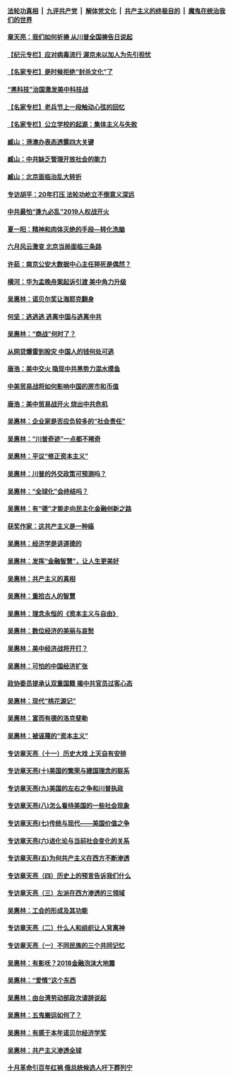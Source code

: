 ####  [法轮功真相](../../../../basic/blob/master/README.md?t=07080931) &nbsp;|&nbsp; [九评共产党](../../../../9ping.md/blob/master/README.md?t=07080931) &nbsp;|&nbsp; [解体党文化](../../../../jtdwh.md/blob/master/README.md?t=07080931)  &nbsp;|&nbsp; [共产主义的终极目的](../../../../gczydzjmd.md/blob/master/README.md?t=07080931) &nbsp;|&nbsp; [魔鬼在统治我们的世界](../../../../mgztzwmdsj.md/blob/master/README.md?t=07080931) 

#### [章天亮：我们如何祈祷 从川普全国祷告日说起](../pages/nsc423/n11944627.md?t=07080931) 

#### [【纪元专栏】应对病毒流行 渥京未以加人为先引担忧](../pages/nsc423/n11875714.md?t=07080931) 

#### [【名家专栏】是时候拒绝“封杀文化”了](../pages/nsc423/n11814093.md?t=07080931) 

#### [“黑科技”治国激发美中科技战](../pages/nsc423/n11638056.md?t=07080931) 

#### [【名家专栏】老兵节上一段触动心弦的回忆](../pages/nsc423/n11646016.md?t=07080931) 

#### [【名家专栏】公立学校的起源：集体主义与失败](../pages/nsc423/n11601833.md?t=07080931) 

#### [臧山：港澳办表态透露四大关键](../pages/nsc423/n11421628.md?t=07080931) 

#### [臧山：中共缺乏管理开放社会的能力](../pages/nsc423/n11407457.md?t=07080931) 

#### [臧山：北京面临治乱大转折](../pages/nsc423/n11406895.md?t=07080931) 

#### [专访胡平：20年打压 法轮功屹立不倒意义深远](../pages/nsc423/n11398800.md?t=07080931) 

#### [中共最怕“逢九必乱”2019人权战开火](../pages/nsc423/n11385248.md?t=07080931) 

#### [夏一阳：精神和肉体灭绝的手段—转化洗脑](../pages/nsc423/n11368250.md?t=07080931) 

#### [六月风云激变 北京当局面临三条路](../pages/nsc423/n11313668.md?t=07080931) 

#### [许茹：南京公安大数据中心主任猝死是偶然？](../pages/nsc423/n11064744.md?t=07080931) 

#### [横河：华为孟晚舟案起诉引渡 美中角力升级](../pages/nsc423/n11027230.md?t=07080931) 

#### [吴惠林：诺贝尔奖让海耶克翻身](../pages/nsc423/n10890049.md?t=07080931) 

#### [何坚：逃逃逃 逃离中国与逃离中共](../pages/nsc423/n10592891.md?t=07080931) 

#### [吴惠林：“商战”何时了？](../pages/nsc423/n10573558.md?t=07080931) 

#### [从网贷爆雷到股灾 中国人的钱何处可逃](../pages/nsc423/n10572800.md?t=07080931) 

#### [唐浩：美中交火 隐现中共黑势力混水摸鱼](../pages/nsc423/n10544040.md?t=07080931) 

#### [中美贸易战将如何影响中国的房市和币值](../pages/nsc423/n10543697.md?t=07080931) 

#### [唐浩：美中贸易战开火 烧出中共危机](../pages/nsc423/n10540126.md?t=07080931) 

#### [吴惠林：企业家是否应负较多的“社会责任”](../pages/nsc423/n10535022.md?t=07080931) 

#### [吴惠林：“川普奇迹”一点都不稀奇](../pages/nsc423/n10512808.md?t=07080931) 

#### [吴惠林：平议“修正资本主义”](../pages/nsc423/n10495724.md?t=07080931) 

#### [吴惠林：川普的外交政策可预测吗？](../pages/nsc423/n10462387.md?t=07080931) 

#### [吴惠林：“全球化”会终结吗？](../pages/nsc423/n10452838.md?t=07080931) 

#### [吴惠林：有“德”才能走向民主化金融创新之路](../pages/nsc423/n10432292.md?t=07080931) 

#### [获奖作家：这共产主义是一种癌](../pages/nsc423/n10431541.md?t=07080931) 

#### [吴惠林：经济学是讲道德的](../pages/nsc423/n10398014.md?t=07080931) 

#### [吴惠林：发挥“金融智慧”，让人生更美好](../pages/nsc423/n10375019.md?t=07080931) 

#### [吴惠林：共产主义的真相](../pages/nsc423/n10351394.md?t=07080931) 

#### [吴惠林：重拾古人的智慧](../pages/nsc423/n10337691.md?t=07080931) 

#### [吴惠林：理念永恒的《资本主义与自由》](../pages/nsc423/n10316274.md?t=07080931) 

#### [吴惠林：数位经济的美丽与哀愁](../pages/nsc423/n10292946.md?t=07080931) 

#### [吴惠林：美中经济战将开打？](../pages/nsc423/n10258825.md?t=07080931) 

#### [吴惠林：可怕的中国经济扩张](../pages/nsc423/n10219147.md?t=07080931) 

#### [政协委员提承认双重国籍 揭中共官员过客心态](../pages/nsc423/n10208809.md?t=07080931) 

#### [吴惠林：现代“桃花源记”](../pages/nsc423/n10185234.md?t=07080931) 

#### [吴惠林：富而有德的洛克斐勒](../pages/nsc423/n10142264.md?t=07080931) 

#### [吴惠林：被诬蔑的“资本主义”](../pages/nsc423/n10124816.md?t=07080931) 

#### [专访章天亮（十一）历史大戏 上天自有安排](../pages/nsc423/n10094905.md?t=07080931) 

#### [专访章天亮(十)美国的繁荣与建国理念的联系](../pages/nsc423/n10094899.md?t=07080931) 

#### [专访章天亮(九)美国的左右之争和川普执政](../pages/nsc423/n10094889.md?t=07080931) 

#### [专访章天亮(八)怎么看待美国的一些社会现象](../pages/nsc423/n10094857.md?t=07080931) 

#### [专访章天亮(七)传统与现代——美国价值之争](../pages/nsc423/n10093140.md?t=07080931) 

#### [专访章天亮(六)进化论与当前社会变化的关系](../pages/nsc423/n10092036.md?t=07080931) 

#### [专访章天亮(五)为何共产主义在西方不断渗透](../pages/nsc423/n10083620.md?t=07080931) 

#### [专访章天亮（四）历史上的预言告诉我们什么](../pages/nsc423/n10083606.md?t=07080931) 

#### [专访章天亮（三）左派在西方渗透的三领域](../pages/nsc423/n10081115.md?t=07080931) 

#### [吴惠林：工会的形成及其功能](../pages/nsc423/n10080633.md?t=07080931) 

#### [专访章天亮（二）什么人和组织让人背离神](../pages/nsc423/n10076637.md?t=07080931) 

#### [专访章天亮（一）不同民族的三个共同记忆](../pages/nsc423/n10074188.md?t=07080931) 

#### [吴惠林：有影呒？2018金融泡沫大地震](../pages/nsc423/n10040534.md?t=07080931) 

#### [吴惠林：“爱情”这个东西](../pages/nsc423/n10019423.md?t=07080931) 

#### [吴惠林：由台湾劳动部政次请辞说起](../pages/nsc423/n9979679.md?t=07080931) 

#### [吴惠林：五鬼搬运如何了？](../pages/nsc423/n9925338.md?t=07080931) 

#### [吴惠林：有感于本年诺贝尔经济学奖](../pages/nsc423/n9871883.md?t=07080931) 

#### [吴惠林：共产主义渗透全球](../pages/nsc423/n9812748.md?t=07080931) 

#### [十月革命引百年红祸 俄总统候选人吁下葬列宁](../pages/nsc423/n9810182.md?t=07080931) 

